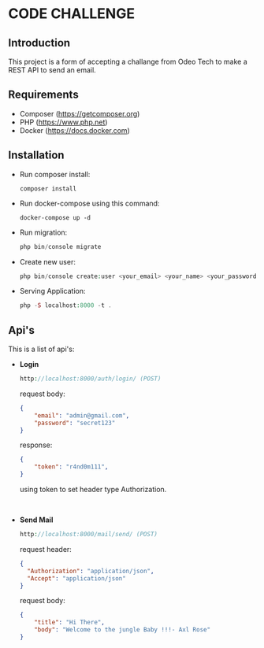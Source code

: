 # CODE CHALLENGE


## Introduction

This project is a form of accepting a challange from Odeo Tech to make a REST API to send an email.


## Requirements

 * Composer (https://getcomposer.org)
 * PHP (https://www.php.net)
 * Docker (https://docs.docker.com)


## Installation
  * Run composer install:
    ```composer
    composer install
    ```
 * Run docker-compose using this command:
    ```docker
    docker-compose up -d
    ```
 * Run migration:
    ```php
    php bin/console migrate
    ```

 * Create new user:
    ```php
    php bin/console create:user <your_email> <your_name> <your_password>
    ```

 * Serving Application:
     ```php
    php -S localhost:8000 -t .
    ```

## Api's

This is a list of api's:
 * **Login**
      ```php
    http://localhost:8000/auth/login/ (POST)
    ```
    request body:
      ```json
      {
          "email": "admin@gmail.com",
          "password": "secret123"
      }
    ```
    response:
      ```json
      {
          "token": "r4nd0m111",
      }
    ```
    using token to set header type Authorization.
  
  <br />

  * **Send Mail**
    ```php
    http://localhost:8000/mail/send/ (POST)
    ```
    request header:
      ```json
    {
        "Authorization": "application/json",
        "Accept": "application/json"
    }
    ```
    request body:
      ```json
      {
          "title": "Hi There",
          "body": "Welcome to the jungle Baby !!!- Axl Rose"
      }
    ```
